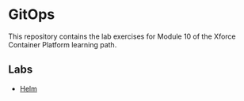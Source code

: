 # GitOps

This repository contains the lab exercises for Module 10 of the Xforce Container Platform learning path.

## Labs

- [Helm](helm/README.md)
